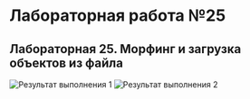 # Лабораторная работа №25
## Лабораторная 25. Морфинг и загрузка объектов из файла

![Результат выполнения 1]()
![Результат выполнения 2]()
